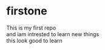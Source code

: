 # firstone
This is my first repo
<br>
and iam intrested to learn new things
<br>
this look good to learn